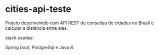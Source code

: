 # cities-api-teste

Projeto desenvolvido com API REST de consultas de cidades no Brasil e calcular a distância entre elas.

stack usadas:

Spring boot, PostgreSql e Java 8.
